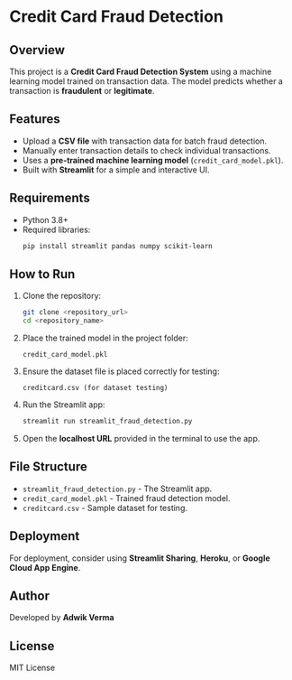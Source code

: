 # Credit Card Fraud Detection

## Overview
This project is a **Credit Card Fraud Detection System** using a machine learning model trained on transaction data. The model predicts whether a transaction is **fraudulent** or **legitimate**.

## Features
- Upload a **CSV file** with transaction data for batch fraud detection.
- Manually enter transaction details to check individual transactions.
- Uses a **pre-trained machine learning model** (`credit_card_model.pkl`).
- Built with **Streamlit** for a simple and interactive UI.

## Requirements
- Python 3.8+
- Required libraries:
  ```bash
  pip install streamlit pandas numpy scikit-learn
  ```

## How to Run
1. Clone the repository:
   ```bash
   git clone <repository_url>
   cd <repository_name>
   ```
2. Place the trained model in the project folder:
   ```
   credit_card_model.pkl
   ```
3. Ensure the dataset file is placed correctly for testing:
   ```
   creditcard.csv (for dataset testing)
   ```
4. Run the Streamlit app:
   ```bash
   streamlit run streamlit_fraud_detection.py
   ```
5. Open the **localhost URL** provided in the terminal to use the app.

## File Structure
- `streamlit_fraud_detection.py` - The Streamlit app.
- `credit_card_model.pkl` - Trained fraud detection model.
- `creditcard.csv` - Sample dataset for testing.

## Deployment
For deployment, consider using **Streamlit Sharing**, **Heroku**, or **Google Cloud App Engine**.

## Author
Developed by **Adwik Verma**

## License
MIT License
